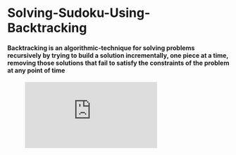 # Solving-Sudoku-Using-Backtracking

#### Backtracking is an algorithmic-technique for solving problems recursively by trying to build a solution incrementally, one piece at a time, removing those solutions that fail to satisfy the constraints of the problem at any point of time

<figure class="video_container">
  <iframe src="https://drive.google.com/file/d/16dr0WTVxbaF9nRf0fpfVLndfQQadMrSJ/preview" frameborder="0" allowfullscreen="true"> </iframe>
</figure>
